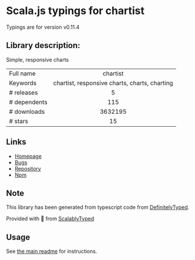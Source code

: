 
# Scala.js typings for chartist

Typings are for version v0.11.4

## Library description:
Simple, responsive charts

|                    |                 |
| ------------------ | :-------------: |
| Full name          | chartist |
| Keywords           | chartist, responsive charts, charts, charting |
| # releases         | 5 |
| # dependents       | 115 |
| # downloads        | 3632195 |
| # stars            | 15 |

## Links
- [Homepage](https://gionkunz.github.io/chartist-js)
- [Bugs](https://github.com/gionkunz/chartist-js/issues)
- [Repository](https://github.com/gionkunz/chartist-js)
- [Npm](https://www.npmjs.com/package/chartist)
    


## Note
This library has been generated from typescript code from [DefinitelyTyped](https://definitelytyped.org).

Provided with :purple_heart: from [ScalablyTyped](https://github.com/oyvindberg/ScalablyTyped)

## Usage
See [the main readme](../../readme.md) for instructions.



